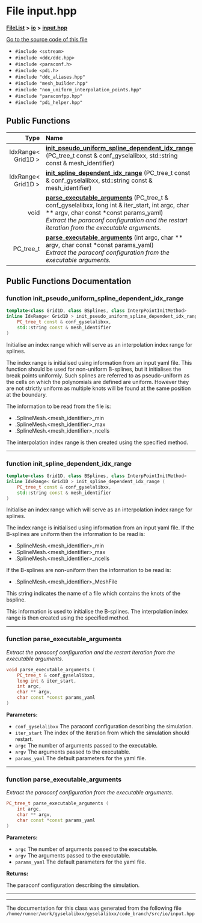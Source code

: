 

# File input.hpp



[**FileList**](files.md) **>** [**io**](dir_c184e51c84f2c3f0345bbc8a0d75d3e1.md) **>** [**input.hpp**](input_8hpp.md)

[Go to the source code of this file](input_8hpp_source.md)



* `#include <sstream>`
* `#include <ddc/ddc.hpp>`
* `#include <paraconf.h>`
* `#include <pdi.h>`
* `#include "ddc_aliases.hpp"`
* `#include "mesh_builder.hpp"`
* `#include "non_uniform_interpolation_points.hpp"`
* `#include "paraconfpp.hpp"`
* `#include "pdi_helper.hpp"`





































## Public Functions

| Type | Name |
| ---: | :--- |
|  IdxRange&lt; Grid1D &gt; | [**init\_pseudo\_uniform\_spline\_dependent\_idx\_range**](#function-init_pseudo_uniform_spline_dependent_idx_range) (PC\_tree\_t const & conf\_gyselalibxx, std::string const & mesh\_identifier) <br> |
|  IdxRange&lt; Grid1D &gt; | [**init\_spline\_dependent\_idx\_range**](#function-init_spline_dependent_idx_range) (PC\_tree\_t const & conf\_gyselalibxx, std::string const & mesh\_identifier) <br> |
|  void | [**parse\_executable\_arguments**](#function-parse_executable_arguments) (PC\_tree\_t & conf\_gyselalibxx, long int & iter\_start, int argc, char \*\* argv, char const \*const params\_yaml) <br>_Extract the paraconf configuration and the restart iteration from the executable arguments._  |
|  PC\_tree\_t | [**parse\_executable\_arguments**](#function-parse_executable_arguments) (int argc, char \*\* argv, char const \*const params\_yaml) <br>_Extract the paraconf configuration from the executable arguments._  |




























## Public Functions Documentation




### function init\_pseudo\_uniform\_spline\_dependent\_idx\_range 

```C++
template<class Grid1D, class BSplines, class InterpPointInitMethod>
inline IdxRange< Grid1D > init_pseudo_uniform_spline_dependent_idx_range (
    PC_tree_t const & conf_gyselalibxx,
    std::string const & mesh_identifier
) 
```



Initialise an index range which will serve as an interpolation index range for splines.


The index range is initialised using information from an input yaml file. This function should be used for non-uniform B-splines, but it initialises the break points uniformly. Such splines are referred to as pseudo-uniform as the cells on which the polynomials are defined are uniform. However they are not strictly uniform as multiple knots will be found at the same position at the boundary.


The information to be read from the file is:
* .SplineMesh.&lt;mesh\_identifier&gt;\_min
* .SplineMesh.&lt;mesh\_identifier&gt;\_max
* .SplineMesh.&lt;mesh\_identifier&gt;\_ncells




The interpolation index range is then created using the specified method. 


        

<hr>



### function init\_spline\_dependent\_idx\_range 

```C++
template<class Grid1D, class BSplines, class InterpPointInitMethod>
inline IdxRange< Grid1D > init_spline_dependent_idx_range (
    PC_tree_t const & conf_gyselalibxx,
    std::string const & mesh_identifier
) 
```



Initialise an index range which will serve as an interpolation index range for splines.


The index range is initialised using information from an input yaml file. If the B-splines are uniform then the information to be read is:
* .SplineMesh.&lt;mesh\_identifier&gt;\_min
* .SplineMesh.&lt;mesh\_identifier&gt;\_max
* .SplineMesh.&lt;mesh\_identifier&gt;\_ncells




If the B-splines are non-uniform then the information to be read is:
* .SplineMesh.&lt;mesh\_identifier&gt;\_MeshFile




This string indicates the name of a file which contains the knots of the bspline.


This information is used to initialise the B-splines. The interpolation index range is then created using the specified method. 


        

<hr>



### function parse\_executable\_arguments 

_Extract the paraconf configuration and the restart iteration from the executable arguments._ 
```C++
void parse_executable_arguments (
    PC_tree_t & conf_gyselalibxx,
    long int & iter_start,
    int argc,
    char ** argv,
    char const *const params_yaml
) 
```





**Parameters:**


* `conf_gyselalibxx` The paraconf configuration describing the simulation. 
* `iter_start` The index of the iteration from which the simulation should restart. 
* `argc` The number of arguments passed to the executable. 
* `argv` The arguments passed to the executable. 
* `params_yaml` The default parameters for the yaml file. 




        

<hr>



### function parse\_executable\_arguments 

_Extract the paraconf configuration from the executable arguments._ 
```C++
PC_tree_t parse_executable_arguments (
    int argc,
    char ** argv,
    char const *const params_yaml
) 
```





**Parameters:**


* `argc` The number of arguments passed to the executable. 
* `argv` The arguments passed to the executable. 
* `params_yaml` The default parameters for the yaml file.



**Returns:**

The paraconf configuration describing the simulation. 





        

<hr>

------------------------------
The documentation for this class was generated from the following file `/home/runner/work/gyselalibxx/gyselalibxx/code_branch/src/io/input.hpp`

